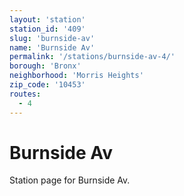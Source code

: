 ```yaml
---
layout: 'station'
station_id: '409'
slug: 'burnside-av'
name: 'Burnside Av'
permalink: '/stations/burnside-av-4/'
borough: 'Bronx'
neighborhood: 'Morris Heights'
zip_code: '10453'
routes:
  - 4
---
```

# Burnside Av

Station page for Burnside Av.
